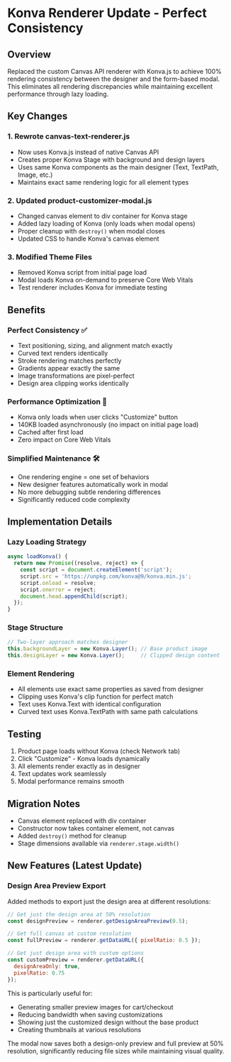 # Konva Renderer Update - Perfect Consistency

## Overview
Replaced the custom Canvas API renderer with Konva.js to achieve 100% rendering consistency between the designer and the form-based modal. This eliminates all rendering discrepancies while maintaining excellent performance through lazy loading.

## Key Changes

### 1. Rewrote canvas-text-renderer.js
- Now uses Konva.js instead of native Canvas API
- Creates proper Konva Stage with background and design layers
- Uses same Konva components as the main designer (Text, TextPath, Image, etc.)
- Maintains exact same rendering logic for all element types

### 2. Updated product-customizer-modal.js
- Changed canvas element to div container for Konva stage
- Added lazy loading of Konva (only loads when modal opens)
- Proper cleanup with `destroy()` when modal closes
- Updated CSS to handle Konva's canvas element

### 3. Modified Theme Files
- Removed Konva script from initial page load
- Modal loads Konva on-demand to preserve Core Web Vitals
- Test renderer includes Konva for immediate testing

## Benefits

### Perfect Consistency ✅
- Text positioning, sizing, and alignment match exactly
- Curved text renders identically
- Stroke rendering matches perfectly
- Gradients appear exactly the same
- Image transformations are pixel-perfect
- Design area clipping works identically

### Performance Optimization 🚀
- Konva only loads when user clicks "Customize" button
- 140KB loaded asynchronously (no impact on initial page load)
- Cached after first load
- Zero impact on Core Web Vitals

### Simplified Maintenance 🛠️
- One rendering engine = one set of behaviors
- New designer features automatically work in modal
- No more debugging subtle rendering differences
- Significantly reduced code complexity

## Implementation Details

### Lazy Loading Strategy
```javascript
async loadKonva() {
  return new Promise((resolve, reject) => {
    const script = document.createElement('script');
    script.src = 'https://unpkg.com/konva@9/konva.min.js';
    script.onload = resolve;
    script.onerror = reject;
    document.head.appendChild(script);
  });
}
```

### Stage Structure
```javascript
// Two-layer approach matches designer
this.backgroundLayer = new Konva.Layer(); // Base product image
this.designLayer = new Konva.Layer();     // Clipped design content
```

### Element Rendering
- All elements use exact same properties as saved from designer
- Clipping uses Konva's clip function for perfect match
- Text uses Konva.Text with identical configuration
- Curved text uses Konva.TextPath with same path calculations

## Testing
1. Product page loads without Konva (check Network tab)
2. Click "Customize" - Konva loads dynamically
3. All elements render exactly as in designer
4. Text updates work seamlessly
5. Modal performance remains smooth

## Migration Notes
- Canvas element replaced with div container
- Constructor now takes container element, not canvas
- Added `destroy()` method for cleanup
- Stage dimensions available via `renderer.stage.width()`

## New Features (Latest Update)

### Design Area Preview Export
Added methods to export just the design area at different resolutions:

```javascript
// Get just the design area at 50% resolution
const designPreview = renderer.getDesignAreaPreview(0.5);

// Get full canvas at custom resolution
const fullPreview = renderer.getDataURL({ pixelRatio: 0.5 });

// Get just design area with custom options
const customPreview = renderer.getDataURL({
  designAreaOnly: true,
  pixelRatio: 0.75
});
```

This is particularly useful for:
- Generating smaller preview images for cart/checkout
- Reducing bandwidth when saving customizations
- Showing just the customized design without the base product
- Creating thumbnails at various resolutions

The modal now saves both a design-only preview and full preview at 50% resolution, significantly reducing file sizes while maintaining visual quality.